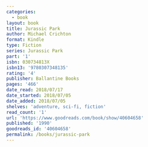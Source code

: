 ```yaml
---
categories:
  - book
layout: book
title: Jurassic Park
author: Michael Crichton
format: Kindle
type: Fiction
series: Jurassic Park
part: '1'
isbn: 030734813X
isbn13: '9780307348135'
rating: '4'
publisher: Ballantine Books
pages: '466'
date_read: 2018/07/17
date_started: 2018/07/05
date_added: 2018/07/05
shelves: 'adventure, sci-fi, fiction'
read_count: '1'
url: 'https://www.goodreads.com/book/show/40604658'
published: '1990'
goodreads_id: '40604658'
permalink: /books/jurassic-park
---
```



